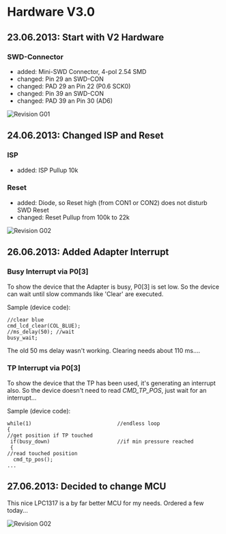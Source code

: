 # Hardware V3.0

## 23.06.2013: Start with V2 Hardware

### SWD-Connector

* added:   Mini-SWD Connector, 4-pol 2.54 SMD
* changed: Pin 29 an SWD-CON
* changed: PAD 29 an Pin 22 (P0.6 SCK0)
* changed: Pin 39 an SWD-CON
* changed: PAD 39 an Pin 30 (AD6)

![Revision G01](https://raw.github.com/GSNT/TFT-Stuff/master/Hardware/TFT-Watterott/MI0283QT_v20.jpg)

## 24.06.2013: Changed ISP and Reset

### ISP

* added:   ISP Pullup 10k

### Reset

* added:   Diode, so Reset high (from CON1 or CON2) does not disturb SWD Reset
* changed: Reset Pullup from 100k to 22k

![Revision G02](https://raw.github.com/GSNT/TFT-Stuff/master/Hardware/TFT-Watterott/Reset_ISP.jpg)

## 26.06.2013: Added Adapter Interrupt

### Busy Interrupt via P0[3]

To show the device that the Adapter is busy, P0[3] is set low. So the device can wait until slow commands like 'Clear' are executed.

Sample (device code):

	//clear blue
	cmd_lcd_clear(COL_BLUE);
	//ms_delay(50); //wait
	busy_wait;

The old 50 ms delay wasn't working. Clearing needs about 110 ms....

###  TP Interrupt via P0[3]
To show the device that the TP has been used, it's generating an interrupt also.
So the device doesn't need to read *CMD_TP_POS*, just wait for an interrupt...


Sample (device code):

	while(1)							//endless loop
	{
	//get position if TP touched
	 if(busy_down)						//if min pressure reached
	 {
	//read touched position
	  cmd_tp_pos();
	...

## 27.06.2013: Decided to change MCU

This nice LPC1317 is a by far better MCU for my needs. Ordered a few today...

![Revision G02](https://raw.github.com/GSNT/TFT-Stuff/master/Hardware/TFT-Watterott/MI0283QT_v2G1.jpg)